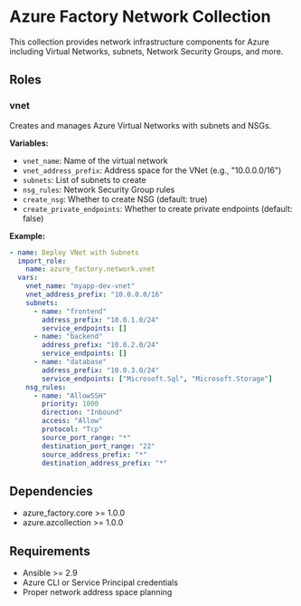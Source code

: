 # Azure Factory Network Collection

This collection provides network infrastructure components for Azure including Virtual Networks, subnets, Network Security Groups, and more.

## Roles

### vnet

Creates and manages Azure Virtual Networks with subnets and NSGs.

**Variables:**
- `vnet_name`: Name of the virtual network
- `vnet_address_prefix`: Address space for the VNet (e.g., "10.0.0.0/16")
- `subnets`: List of subnets to create
- `nsg_rules`: Network Security Group rules
- `create_nsg`: Whether to create NSG (default: true)
- `create_private_endpoints`: Whether to create private endpoints (default: false)

**Example:**
```yaml
- name: Deploy VNet with Subnets
  import_role:
    name: azure_factory.network.vnet
  vars:
    vnet_name: "myapp-dev-vnet"
    vnet_address_prefix: "10.0.0.0/16"
    subnets:
      - name: "frontend"
        address_prefix: "10.0.1.0/24"
        service_endpoints: []
      - name: "backend"
        address_prefix: "10.0.2.0/24"
        service_endpoints: []
      - name: "database"
        address_prefix: "10.0.3.0/24"
        service_endpoints: ["Microsoft.Sql", "Microsoft.Storage"]
    nsg_rules:
      - name: "AllowSSH"
        priority: 1000
        direction: "Inbound"
        access: "Allow"
        protocol: "Tcp"
        source_port_range: "*"
        destination_port_range: "22"
        source_address_prefix: "*"
        destination_address_prefix: "*"
```

## Dependencies

- azure_factory.core >= 1.0.0
- azure.azcollection >= 1.0.0

## Requirements

- Ansible >= 2.9
- Azure CLI or Service Principal credentials
- Proper network address space planning
